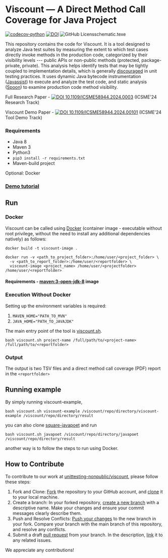 # Viscount &mdash; A Direct Method Call Coverage for Java Project
[![codecov-python](https://codecov.io/github/unittesting-nonpublic/viscount/branch/main/graph/badge.svg?token=tkq655ROg3)](https://app.codecov.io/github/unittesting-nonpublic/viscount)
[![DOI](https://zenodo.org/badge/DOI/10.1109/ICSME58944.2024.00101.svg)](https://doi.org/10.1109/ICSME58944.2024.00101)
![GitHub Licens[schematic.tex](images%2Fschematic.tex)e](https://img.shields.io/github/license/unittesting-nonpublic/viscount)

This repository contains the code for Viscount. It is a tool designed to analyze Java test suites by measuring the extent to which test cases directly invoke methods in the production code, categorized by their visibility levels --- public APIs or non-public methods (protected, package-private, private). This analysis helps identify tests that may be tightly coupled to implementation details, which is generally [discouraged](https://abseil.io/resources/swe-book/html/ch12.html#test_via_public_apis) in unit testing practices. It uses dynamic Java bytecode instrumentation ([Javassist](https://github.com/jboss-javassist/javassist)) to execute and analyze the test code, and static analysis ([Spoon](https://github.com/INRIA/spoon)) to examine production code method visibility.

Full Research Paper - [![DOI 10.1109/ICSME58944.2024.0003](https://img.shields.io/badge/10.1109%2FICSME58944.2024.00037-black?logo=DOI)](https://doi.org/10.1109/ICSME58944.2024.00037) 
(ICSME'24 Research Track)

Viscount Demo Paper - [![DOI 10.1109/ICSME58944.2024.00101](https://img.shields.io/badge/10.1109%2FICSME58944.2024.00101-black?logo=DOI)](https://doi.org/10.1109/ICSME58944.2024.00101)
(ICSME'24 Tool Demo Track)

### Requirements
- Java 8
- Maven 3
- Python3
- `pip3 install -r requirements.txt`
- Maven-build project

Optional: Docker


### [Demo tutorial](https://www.youtube.com/watch?v=ZUyRtiUnbsU)

## Run
### Docker
Viscount can be called using [Docker](https://www.docker.com/101-tutorial/) (container image - executable without root privilege, without the need to install any additional dependencies natively) as follows:

```
docker build -t viscount-image .
```

```
docker run -v <path_to_project_folder>:/home/user/<project_folder> \
  -v <path_to_report_folder>:/home/user/<reportfolder> \
  viscount-image <project_name> /home/user/<projectfolder> /home/user/<reportfolder>
```

#### Requirements - [maven:3-open-jdk-8](https://hub.docker.com/layers/library/maven/3-openjdk-8/images/sha256-29cc4c106af036b3727fad911174511d5af3103710419e1fd3d0718aa217f7ae?context=explore) image

### Execution Without Docker

Setting up the environment variables is required:
1. `MAVEN_HOME="PATH_TO_MVN"`
2. `JAVA_HOME="PATH_TO_JAVAJDK"`

The main entry point of the tool is [viscount.sh](https://github.com/unittesting-nonpublic/viscount/blob/main/viscount.sh).

```
bash viscount.sh project-name /full/path/to/<project-name> /full/path/to/<reportfolder>
```
### Output

The output is two TSV files and a direct method call coverage (PDF) report in the `<reportfolder>`

## Running example
By simply running viscount-example,

```
bash viscount.sh viscount-example /viscount/repo/directory/viscount-example /viscount/repo/directory/result
```

you can also clone [square-javapoet](https://github.com/square/javapoet/tree/f27ad04c9e7de4ec7b207979cfd47ec1d878ca03) and run
```
bash viscount.sh javapoet /viscount/repo/directory/javapoet /viscount/repo/directory/result
```

another way is to follow the steps to run using Docker.

## How to Contribute
To contribute to our work at [unittesting-nonpublic/viscount](https://github.com/unittesting-nonpublic/viscount), please follow these steps:

1. Fork and Clone: [Fork](https://help.github.com/articles/fork-a-repo/) the repository to your GitHub account, and [clone](https://docs.github.com/en/repositories/creating-and-managing-repositories/cloning-a-repository) it to your local machine.
2. Create a branch: In your forked repository, [create a new branch](https://docs.github.com/en/pull-requests/collaborating-with-pull-requests/proposing-changes-to-your-work-with-pull-requests/creating-and-deleting-branches-within-your-repository) with a descriptive name. Make your changes and ensure your commit messages clearly describe them.
3. Push and Resolve Conflicts: [Push your changes](https://docs.github.com/en/get-started/using-git/pushing-commits-to-a-remote-repository) to the new branch in your fork. Compare your branch with the main branch of this repository, and resolve any conflicts.
4. Submit a draft [pull request](https://docs.github.com/en/get-started/quickstart/hello-world#opening-a-pull-request) from your branch. In the description, [link]((https://docs.github.com/en/get-started/writing-on-github/working-with-advanced-formatting/autolinked-references-and-urls) ) it to any related issues.

We appreciate any contributions!
